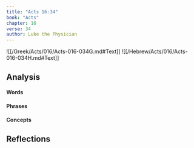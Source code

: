 ```yaml
---
title: "Acts 16:34"
book: "Acts"
chapter: 16
verse: 34
author: Luke the Physician
---
```

![[/Greek/Acts/016/Acts-016-034G.md#Text]]
![[/Hebrew/Acts/016/Acts-016-034H.md#Text]]

## Analysis

#### Words

#### Phrases

#### Concepts

## Reflections
